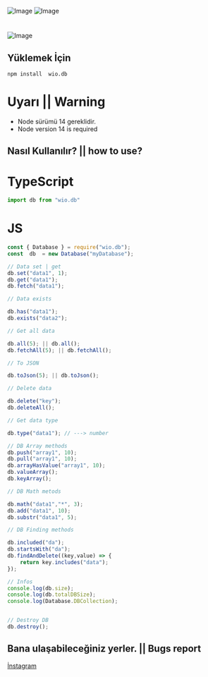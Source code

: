![Image](https://img.shields.io/npm/v/wio.db?color=%2351F9C0&label=Wio.db) 
![Image](https://img.shields.io/npm/dt/wio.db.svg?color=%2351FC0&maxAge=3600) 
#
![Image](https://nodei.co/npm/wio.db.png?downloads=true&downloadRank=true&stars=true)
<br>

## Yüklemek İçin
```npm
npm install  wio.db
```

# Uyarı || Warning
- Node sürümü 14 gereklidir.
- Node version 14 is required

## Nasıl Kullanılır? || how to use?
# TypeScript
```typescript
import db from "wio.db"
```
# JS
```javascript
const { Database } = require("wio.db");
const  db  = new Database("myDatabase");

// Data set | get
db.set("data1", 1);
db.get("data1");
db.fetch("data1");

// Data exists

db.has("data1");
db.exists("data2");

// Get all data

db.all(5); || db.all();
db.fetchAll(5); || db.fetchAll();

// To JSON

db.toJson(5); || db.toJson();

// Delete data

db.delete("key");
db.deleteAll();

// Get data type

db.type("data1"); // ---> number

// DB Array methods
db.push("array1", 10);
db.pull("array1", 10);
db.arrayHasValue("array1", 10);
db.valueArray();
db.keyArray();

// DB Math metods

db.math("data1","*", 3);
db.add("data1", 10);
db.substr("data1", 5);

// DB Finding methods

db.included("da");
db.startsWith("da");
db.findAndDelete((key,value) => {
    return key.includes("data");
});

// Infos
console.log(db.size);
console.log(db.totalDBSize);
console.log(Database.DBCollection);


// Destroy DB
db.destroy();
```
## Bana ulaşabileceğiniz yerler. || Bugs report
[İnstagram](https://www.instagram.com/wioenena.q/)
